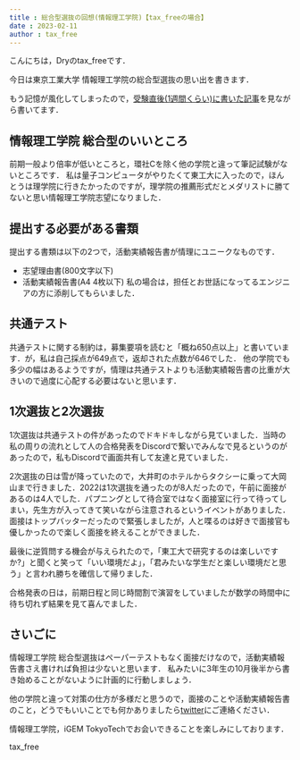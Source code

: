 ```yaml
---
title : 総合型選抜の回想(情報理工学院)【tax_freeの場合】
date : 2023-02-11
author : tax_free
---
```



こんにちは，Dryのtax_freeです．

今日は東京工業大学 情報理工学院の総合型選抜の思い出を書きます．

もう記憶が風化してしまったので，[受験直後(1週間くらい)に書いた記事](https://taxfree-python.hatenablog.com/entry/2022/02/23/011229)を見ながら書いてます．
<!--more-->

## 情報理工学院 総合型のいいところ
前期一般より倍率が低いところと，環社Cを除く他の学院と違って筆記試験がないところです．
私は量子コンピュータがやりたくて東工大に入ったので，ほんとうは理学院に行きたかったのですが，理学院の推薦形式だとメダリストに勝てないと思い情報理工学院志望になりました．

## 提出する必要がある書類
提出する書類は以下の2つで，活動実績報告書が情理にユニークなものです．
- 志望理由書(800文字以下)
- 活動実績報告書(A4 4枚以下)
私の場合は，担任とお世話になってるエンジニアの方に添削してもらいました．


## 共通テスト
共通テストに関する制約は，募集要項を読むと「概ね650点以上」と書いています．が，私は自己採点が649点で，返却された点数が646でした．
他の学院でも多少の幅はあるようですが，情理は共通テストよりも活動実績報告書の比重が大きいので過度に心配する必要はないと思います．

## 1次選抜と2次選抜
1次選抜は共通テストの件があったのでドキドキしながら見ていました．当時の私の周りの流れとして人の合格発表をDiscordで繋いでみんなで見るというのがあったので，私もDiscordで画面共有して友達と見ていました．

2次選抜の日は雪が降っていたので，大井町のホテルからタクシーに乗って大岡山まで行きました．2022は1次選抜を通ったのが8人だったので，午前に面接があるのは4人でした．パプニングとして待合室ではなく面接室に行って待ってしまい，先生方が入ってきて笑いながら注意されるというイベントがありました．面接はトップバッターだったので緊張しましたが，人と喋るのは好きで面接官も優しかったので楽しく面接を終えることができました．

最後に逆質問する機会が与えられたので，「東工大で研究するのは楽しいですか?」と聞くと笑って「いい環境だよ」，「君みたいな学生だと楽しい環境だと思う」と言われ勝ちを確信して帰りました．

合格発表の日は，前期日程と同じ時間割で演習をしていましたが数学の時間中に待ち切れず結果を見て喜んでました．

## さいごに
情報理工学院 総合型選抜はペーパーテストもなく面接だけなので，活動実績報告書さえ書ければ負担は少ないと思います．
私みたいに3年生の10月後半から書き始めることがないように計画的に行動しましょう．

他の学院と違って対策の仕方が多様だと思うので，面接のことや活動実績報告書のこと，どうでもいいことでも何かありましたら[twitter](https://twitter.com/taxfree_python)にご連絡ください．

情報理工学院，iGEM TokyoTechでお会いできることを楽しみにしております．

tax_free
